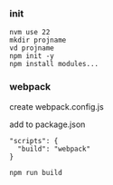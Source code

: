 ### init
```
nvm use 22
mkdir projname
vd projname
npm init -y
npm install modules...
```
### webpack
create webpack.config.js

add to package.json
```
"scripts": {
  "build": "webpack"
}
```

```
npm run build
```
